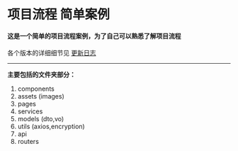 # 项目流程 简单案例

#### 这是一个简单的项目流程案例，为了自己可以熟悉了解项目流程

各个版本的详细细节见 [更新日志](./CHANGELOG.md)

---

**主要包括的文件夹部分：**

 1. components
 2. assets (images)
 3. pages
 4. services
 5. models (dto,vo)
 6. utils (axios,encryption)
 7. api
 8. routers
